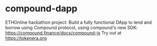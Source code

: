 # compound-dapp
ETHOnline hackathon project:
Build a fully functional DApp to lend and borrow using Compound protocol, using compound's new SDK: https://compound.finance/docs/compound-js
Try out at https://tokenera.org

